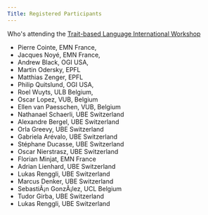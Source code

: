 ```yaml
---
Title: Registered Participants
---
```


Who's attending the [Trait-based Language International Workshop](%base_url%/wiki/events/traitbasedlanguageinternationalworkshop)


-  Pierre Cointe, EMN France,
-  Jacques Noyé, EMN France, 
-  Andrew Black, OGI USA, 
-  Martin Odersky, EPFL
-  Matthias Zenger, EPFL
-  Philip Quitslund, OGI USA,
-  Roel Wuyts, ULB Belgium, 
-  Oscar Lopez, VUB, Belgium
-  Ellen van Paesschen, VUB, Belgium
-  Nathanael Schaerli, UBE Switzerland
-  Alexandre Bergel, UBE Switzerland
-  Orla Greevy, UBE Switzerland
-  Gabriela Arévalo, UBE Switzerland
-  Stéphane Ducasse, UBE Switzerland
-  Oscar Nierstrasz, UBE Switzerland
-  Florian Minjat, EMN France
-  Adrian Lienhard, UBE Switzerland
-  Lukas Renggli, UBE Switzerland
-  Marcus Denker, UBE Switzerland
-  SebastiÃ¡n GonzÃ¡lez, UCL Belgium
-  Tudor Girba, UBE Switzerland
-  Lukas Renggli, UBE Switzerland
